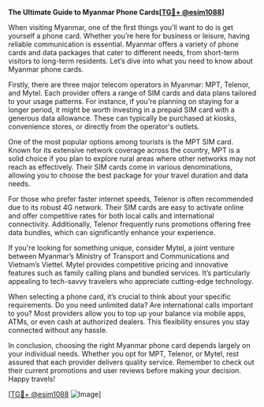 **The Ultimate Guide to Myanmar Phone Cards[[TG💪+ @esim1088](https://t.me/s/esim1088)]**

When visiting Myanmar, one of the first things you’ll want to do is get yourself a phone card. Whether you’re here for business or leisure, having reliable communication is essential. Myanmar offers a variety of phone cards and data packages that cater to different needs, from short-term visitors to long-term residents. Let’s dive into what you need to know about Myanmar phone cards.

Firstly, there are three major telecom operators in Myanmar: MPT, Telenor, and Mytel. Each provider offers a range of SIM cards and data plans tailored to your usage patterns. For instance, if you're planning on staying for a longer period, it might be worth investing in a prepaid SIM card with a generous data allowance. These can typically be purchased at kiosks, convenience stores, or directly from the operator's outlets.

One of the most popular options among tourists is the MPT SIM card. Known for its extensive network coverage across the country, MPT is a solid choice if you plan to explore rural areas where other networks may not reach as effectively. Their SIM cards come in various denominations, allowing you to choose the best package for your travel duration and data needs.

For those who prefer faster internet speeds, Telenor is often recommended due to its robust 4G network. Their SIM cards are easy to activate online and offer competitive rates for both local calls and international connectivity. Additionally, Telenor frequently runs promotions offering free data bundles, which can significantly enhance your experience.

If you're looking for something unique, consider Mytel, a joint venture between Myanmar’s Ministry of Transport and Communications and Vietnam’s Viettel. Mytel provides competitive pricing and innovative features such as family calling plans and bundled services. It’s particularly appealing to tech-savvy travelers who appreciate cutting-edge technology.

When selecting a phone card, it’s crucial to think about your specific requirements. Do you need unlimited data? Are international calls important to you? Most providers allow you to top up your balance via mobile apps, ATMs, or even cash at authorized dealers. This flexibility ensures you stay connected without any hassle.

In conclusion, choosing the right Myanmar phone card depends largely on your individual needs. Whether you opt for MPT, Telenor, or Mytel, rest assured that each provider delivers quality service. Remember to check out their current promotions and user reviews before making your decision. Happy travels!

[[TG💪+ @esim1088](https://t.me/s/esim1088) ![Image](https://i.postimg.cc/Y0z9fWf4/image.png)]